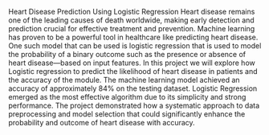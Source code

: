 Heart Disease Prediction Using Logistic Regression Heart disease remains one of the leading causes of death worldwide, making early detection and prediction crucial for effective treatment and prevention. Machine learning has proven to be a powerful tool in healthcare like predicting heart disease. One such model that can be used is logistic regression that is used to model the probability of a binary outcome such as the presence or absence of heart disease—based on input features. In this project we will explore how Logistic regression to predict the likelihood of heart disease in patients and the accuracy of the module.
The machine learning model achieved an accuracy of approximately 84% on the testing dataset. Logistic Regression emerged as the most effective algorithm due to its simplicity and strong performance. The project demonstrated how a systematic approach to data preprocessing and model selection that could significantly enhance the probability and outcome of heart disease with accuracy.

